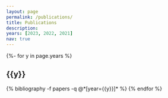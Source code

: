 ```yaml
---
layout: page
permalink: /publications/
title: Publications
description:
years: [2023, 2022, 2021]
nav: true
---
```

<!-- _pages/publications.md -->
<div class="publications">
{%- for y in page.years %}
  <h2 class="year">{{y}}</h2>
  {% bibliography -f papers -q @*[year={{y}}]* %}
{% endfor %}
</div>
